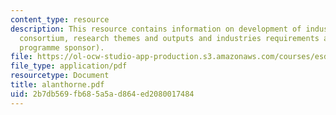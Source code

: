 ```yaml
---
content_type: resource
description: This resource contains information on development of industrial research
  consortium, research themes and outputs and industries requirements and perspective(boeing,
  programme sponsor).
file: https://ol-ocw-studio-app-production.s3.amazonaws.com/courses/esd-290-special-topics-in-supply-chain-management-spring-2005/2b7db569fb685a5ad864ed2080017484_alanthorne.pdf
file_type: application/pdf
resourcetype: Document
title: alanthorne.pdf
uid: 2b7db569-fb68-5a5a-d864-ed2080017484
---
```

